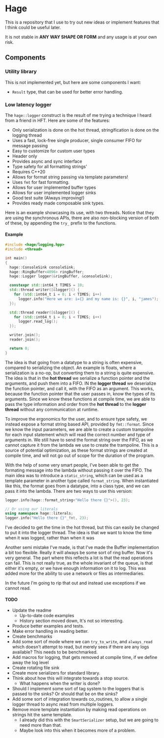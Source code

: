 # Hage

This is a repository that I use to try out new ideas or implement features that I think could be useful later.

It is not stable in **ANY WAY SHAPE OR FORM** and any usage is at your own risk.

## Components

### Utility library

This is not implemented yet, but here are some components I want:

- `Result` type, that can be used for better error handling.

### Low latency logger

The `hage::logger` construct is the result of me trying a technique I heard from a friend in HFT. Here are some of
the features:

- Only serialization is done on the hot thread, stringification is done on the logging thread
- Uses a fast, lock-free single producer, single consumer FIFO for message passing
- Easy to customize for custom user types
- Header only
- Provides async and sync interface
- Type safety for all formatting strings'
- Requires C++20
- Allows for format string passing via template parameters!
- Uses `fmt` for fast formatting.
- Allows for user implemented buffer types
- Allows for user implemented logger sinks
- Good test suite (Always improving!)
- Provides ready made composable sink types.

Here is an example showcasing its use, with two threads. Notice that they are using the synchronous APIs, there are also
non-blocking version of both of these, by appending the `try_` prefix to the functions.

#### Example

```c++
#include <hage/logging.hpp>
#include <thread>

int main()
{
  hage::ConsoleSink consoleSink;
  hage::RingBuffer<4096> ringBuffer;
  hage::Logger logger(&ringBuffer, &consoleSink);

  constexpr std::int64_t TIMES = 10;
  std::thread writer([&logger]() {
    for (std::int64_t i = 0; i < TIMES; i++)
      logger.info("Here we are: i={} and my name is: {}", i, "james");
  });

  std::thread reader([&logger]() {
    for (std::int64_t i = 0; i < TIMES; i++)
      logger.read_log();
  });

  writer.join();
  reader.join();

  return 0;
}
```

The idea is that going from a datatype to a string is often expensive, compared to serializing the object. An example
is floats, where a serialization is a no-op, but converting them to a string is quite expensive. The idea is that
in the **hot thread** we serialize a function pointer and the arguments, and push them into a FIFO.  IN the **logger
thread** we deserialize the function pointer, and call it, with the FIFO as an argument. This works, because the
function pointer that the user passes in, know the types of its arguments. Since we know these functions at compile
time, we are able to pass the type information and order from the **hot thread** to the **logger thread** without
any communication at runtime.

To improve the ergonomics for the user, and to ensure type safety, we instead expose a format string based API, provided
by `fmt::format`. Since we know the input parameters, we are able to create a custom trampoline for each input statement
which will read the correct number and type of arguments in. We still have to send the format string over the FIFO,
as we cannot capture it from the lambda we use to create the trampoline. This is a source of potential optimization,
as these format strings are created at compile time, and will not go out of scope for the duration of the program.

With the help of some very smart people, I've been able to get the formating message into the lambda without passing it
over the FIFO. The main idea was to introduce a `static_string`, which can be used as a template parameter in another
type called `format_string`. When instantiated like this, the format goes from a datatype, into a class type, and we
can pass it into the lambda. There are two ways to use this version:

```c++
logger.info(hage::format_string<"Hello there {}">(), 23);

// Or using our literals
using namespace hage::literals;
logger.info("Hello there {}"_fmt, 23);
```

I've decided to get the time in the hot thread, but this can easily be changed to put it into the logger thread. 
The idea is that we want to know the time when it was logged, rather than when it was 

Another semi mistake I've made, is that I've made the Buffer implementation a bit too flexible. Really it will always
be some sort of ring buffer. Now it's very general. The part where this reflects a lot is that the read operations
can fail. This is not really true, as the whole invariant of the queue, is that either it's empty, or we have enough
information on it to log. This was added more for the ability to use a network or files as intermediaries.

In the future I'm going to rip that out and instead use exceptions if we cannot read.

#### TODO

- Update the readme
  - Up-to-date code examples
  - History section moved down, It's not so interesting.
- Produce better examples and tests.
- Make error handling in reading better.
- Create benchmarks
- Add some sort of mode where we can `try_to_write`, and `always_read` which doesn't attempt to read, but merely sees
if there are any logs available? This needs to be benchmarked.
- Add macros for logging, that gets removed at compile time, if we define away the log level
- Create rotating file sink
- Create more serializers for standard library.
- Think about how this will integrate towards a stop source.
  - What happens when the writer is done?
- Should I implement some sort of tag system to the loggers that is passed to the sinks? Or should that be on the sinks?
- Add some sort of integration towards co_routines, to allow a single logger thread to async read from multiple loggers.
- Remove more template instantiation by making read operations on strings hit the same template.
  - I already did this with the `SmartSerializer` setup, but we are going to need more than that.
  - Maybe look into this when it becomes more of a problem.